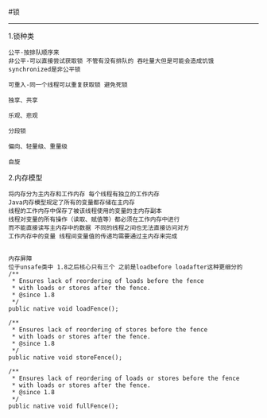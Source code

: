 #锁

-------------------------------------------

1.锁种类

    公平-按排队顺序来 
    非公平-可以直接尝试获取锁 不管有没有排队的 吞吐量大但是可能会造成饥饿
    synchronized是非公平锁 
    
    可重入-同一个线程可以重复获取锁 避免死锁

    独享、共享

    乐观、悲观

    分段锁

    偏向、轻量级、重量级

    自旋


2.内存模型

    将内存分为主内存和工作内存 每个线程有独立的工作内存
    Java内存模型规定了所有的变量都存储在主内存
    线程的工作内存中保存了被该线程使用的变量的主内存副本 
    线程对变量的所有操作（读取、赋值等）都必须在工作内存中进行
    而不能直接读写主内存中的数据 不同的线程之间也无法直接访问对方
    工作内存中的变量 线程间变量值的传递均需要通过主内存来完成


    内存屏障
    位于unsafe类中 1.8之后核心只有三个 之前是loadbefore loadafter这种更细分的
    /**
     * Ensures lack of reordering of loads before the fence
     * with loads or stores after the fence.
     * @since 1.8
     */
    public native void loadFence();

    /**
     * Ensures lack of reordering of stores before the fence
     * with loads or stores after the fence.
     * @since 1.8
     */
    public native void storeFence();

    /**
     * Ensures lack of reordering of loads or stores before the fence
     * with loads or stores after the fence.
     * @since 1.8
     */
    public native void fullFence();